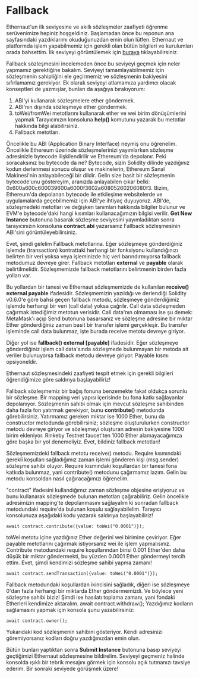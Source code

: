# Fallback
Ethernaut'un ilk seviyesine ve akıllı sözleşmeler zaafiyeti öğrenme serüvenimize hepiniz hoşgeldiniz. Başlamadan önce bu reponun ana sayfasındaki yazdıklarımı okuduğunuzdan emin olun lütfen. Ethernaut ve platformda işlem yapabilmemiz için gerekli olan bütün bilgileri ve kurulumları orada bahsettim. İlk seviyeyi görüntülemek için [buraya](https://ethernaut.openzeppelin.com/level/0x9CB391dbcD447E645D6Cb55dE6ca23164130D008) tıklayabilirsiniz.

Fallback sözleşmesini incelemeden önce bu seviyeyi geçmek için neler yapmamız gerektiğine bakalım. Seviyeyi tamamlayabilmemiz için sözleşmenin sahipliğini ele geçirmemiz ve sözleşmenin bakiyesini sıfırlamamız gerekiyor. Ek olarak seviyeyi atlamamıza yardımcı olacak konseptleri de yazmışlar, bunları da aşağıya bırakıyorum:

 1. ABI'yi kullanarak sözleşmelere ether göndermek.
 2. ABI'nın dışında sözleşmeye ether göndermek.
 3. toWei/fromWei metotlarını kullanarak ether ve wei birim dönüşümlerini yapmak Tarayıcınızın konsoluna **help()** komutunu yazarak bu metotlar hakkında bilgi alabilirsiniz.
 4. Fallback metotları.

Öncelikle bu ABI (Application Binary Interface) neymiş onu öğrenelim. Öncelikle Ethereum üzerinde sözleşmelerinizi yayımlarken sözleşme adresinizle bytecode ilişkilendirilir ve Ethereum'da depolanır. Peki soracaksınız bu bytecode da ne? Bytecode, sizin Solidity dilinde yazdığınız kodun derlenmesi sonucu oluşur ve makinelerin, Ethereum Sanal Makinesi'nin anlayabileceği bir dildir. Gelin size basit bir sözleşmenin bytecode'unu göstereyim, aranızda anlayabilen çıkar belki: 0x600a600c600039600a6000f3602a60805260206080f3. Bizim, Ethereum'da depolanan bytecode ile etkileşime websitelerde ve uygulamalarda geçebilmemiz için ABI'ye ihtiyaç duyuyoruz. ABI'de, sözleşmedeki metotları ve değişken tanımları hakkında bilgiler bulunur ve EVM'e bytecode'daki hangi kısımları kullanacağımızın bilgisi verilir. **Get New Instance** butonuna basarak sözleşme seviyesini yayımladıktan sonra tarayıcınızın konsoluna **contract.abi** yazarsanız Fallback sözleşmesinin ABI'sini görüntüleyebilirsiniz.

Evet, şimdi gelelim Fallback metotlarına. Eğer sözleşmeye gönderdiğiniz işlemde (transaction) kontrattaki herhangi bir fonksiyonu kullandığınızı belirten bir veri yoksa veya işleminizde hiç veri barındırmıyorsa fallback metodumuz devreye girer. Fallback metotları **external** ve **payable** olarak belirtilmelidir. Sözleşmemizde fallback metotlarını belirtmenin birden fazla yolları var.

Bu yollardan bir tanesi ve Ethernaut sözleşmemizde de kullanılan **receive() external payable** ifadesidir. Sözleşmemizin yazıldığı ve derlendiği Solidity v0.6.0'e göre bahsi geçen fallback metodu, sözleşmeye gönderdiğimiz işlemde herhangi bir veri (call data) yoksa çağrılır. Call data sözleşmeden çağırmak istediğimiz metotun verisidir. Call data'nın olmaması ise şu demek: MetaMask'ı açıp Send butonuna basarsanız ve sözleşme adresine bir miktar Ether gönderdiğiniz zaman basit bir transfer işlemi gerçekleşir. Bu transfer işleminde call data bulunmaz, işte burada receive metotu devreye giriyor.

Diğer yol ise **fallback() external [payable]** ifadesidir. Eğer sözleşmeye gönderdiğiniz işlem call data'sında sözleşmede bulunmayan bir metoda ait veriler bulunuyorsa fallback metodu devreye giriyor. Payable kısmı opsiyoneldir.

Ethernaut sözleşmesindeki zaafiyeti tespit etmek için gerekli bilgileri öğrendiğimize göre saldırıya başlayabiliriz!

Fallback sözleşmemiz bir bağış fonuna benzemekte fakat oldukça sorunlu bir sözleşme. Bir mapping veri yapısı içerisinde bu fona katkı sağlayanlar depolanıyor. Sözleşmenin sahibi olmak için mevcut sözleşme sahibinden daha fazla fon yatırmak gerekiyor, bunu **contribute()** metodunda görebilirsiniz. Yatırmamız gereken miktar ise 1000 Ether, bunu da constructor metodunda görebilirsiniz; sözleşme oluşturulurken constructor metodu devreye giriyor ve sözleşmeyi oluşturan adresin bakiyesine 1000 birim ekleniyor. Rinkeby Testnet faucet'ten 1000 Ether alamayacağımıza göre başka bir yol denemeliyiz. Evet, bildiniz fallback metotları!

Sözleşmemizdeki fallback metotu receive() metodu. Require kısmındaki gerekli koşulları sağladığımız zaman işlemi gönderen kişi (msg.sender) sözleşme sahibi oluyor. Require kısmındaki koşullardan bir tanesi fona katkıda bulunmaz, yani contribute() metodunu çağırmamız lazım. Gelin bu metodu konsoldan nasıl çağıracağımızı öğrenelim.

"contract" ifadesini kullandığımız zaman sözleşme objesine erişiyoruz ve bunu kullanarak sözleşmede bulunan metotları çağırabiliriz. Gelin öncelikle adresimizin mapping'te depolanmasını sağlayalım ki sonradan fallback metodundaki require'da bulunan koşulu sağlayabilelim. Tarayıcı konsolunuza aşağıdaki kodu yazarak saldırıya başlayabiliriz!

    await contract.contribute({value: toWei("0.0001")});
toWei metotu içine yazdığınız Ether değerini wei birimine çeviriyor. Eğer payable metotlarını çağırmak istiyorsanız wei ile işlem yapmalısınız. Contribute metodundaki require koşullarından birisi 0.001 Ether'den daha düşük bir miktar göndermekti, bu yüzden 0.0001 Ether göndermeyi tercih ettim. Evet, şimdi kendimizi sözleşme sahibi yapma zamanı!

    await contract.sendTransaction({value: toWei("0.0001")});

Fallback metodundaki koşullardan ikincisini sağladık, diğeri ise sözleşmeye 0'dan fazla herhangi bir miktarda Ether göndermemizdi. Ve böylece yeni sözleşme sahibi biziz! Şimdi ise hasılatı toplama zamanı, yani fondaki Etherleri kendimize aktaralım.
    await contract.withdraw();
Yazdığımız kodların sağlamasını yapmak için konsola şunu yazabilirsiniz:

    await contract.owner();

Yukarıdaki kod sözleşmenin sahibini gösteriyor. Kendi adresinizi göremiyorsanız kodları doğru yazdığınızdan emin olun.

Bütün bunları yaptıktan sonra **Submit Instance** butonuna basıp seviyeyi geçtiğimizi Ethernaut sözleşmesine bildirelim. Seviyeyi geçmeniz halinde konsolda ışıklı bir tebrik mesajını görmek için konsolu açık tutmanızı tavsiye ederim. Bir sonraki seviyede görüşmek üzere!



